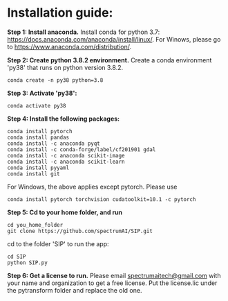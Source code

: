 # Installation guide:

**Step 1: Install anaconda.** Install conda for python 3.7: https://docs.anaconda.com/anaconda/install/linux/. For Winows, please go to https://www.anaconda.com/distribution/. 

**Step 2: Create python 3.8.2 environment.** Create a conda environment 'py38' that runs on python version 3.8.2. 
```
conda create -n py38 python=3.8
```

**Step 3: Activate 'py38':**

```
conda activate py38
```

**Step 4: Install the following packages:**
```
conda install pytorch 
conda install pandas
conda install -c anaconda pyqt
conda install -c conda-forge/label/cf201901 gdal
conda install -c anaconda scikit-image
conda install -c anaconda scikit-learn
conda install pyyaml
conda install git
```
For Windows, the above applies except pytorch. Please use 
```
conda install pytorch torchvision cudatoolkit=10.1 -c pytorch
```

**Step 5: Cd to your home folder, and run**
```
cd you_home_folder
git clone https://github.com/spectrumAI/SIP.git
```

cd to the folder 'SIP' to run the app:
```
cd SIP
python SIP.py
```

**Step 6: Get a license to run.** Please email spectrumaitech@gmail.com with your name and organization to get a free license. Put the license.lic under the pytransform folder and replace the old one. 


